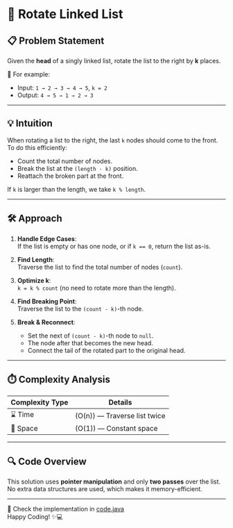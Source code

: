 # 🔄 Rotate Linked List

## 📋 Problem Statement
Given the **head** of a singly linked list, rotate the list to the right by **k** places.

🧠 For example:
- Input: `1 → 2 → 3 → 4 → 5`, `k = 2`  
- Output: `4 → 5 → 1 → 2 → 3`

---

## 💡 Intuition
When rotating a list to the right, the last `k` nodes should come to the front.  
To do this efficiently:
- Count the total number of nodes.
- Break the list at the `(length - k)` position.
- Reattach the broken part at the front.

If `k` is larger than the length, we take `k % length`.

---

## 🛠️ Approach
1. **Handle Edge Cases**:  
   If the list is empty or has one node, or if `k == 0`, return the list as-is.

2. **Find Length**:  
   Traverse the list to find the total number of nodes (`count`).

3. **Optimize k**:  
   `k = k % count` (no need to rotate more than the length).

4. **Find Breaking Point**:  
   Traverse the list to the `(count - k)`-th node.

5. **Break & Reconnect**:
   - Set the next of `(count - k)`-th node to `null`.
   - The node after that becomes the new head.
   - Connect the tail of the rotated part to the original head.

---

## ⏱️ Complexity Analysis

| Complexity Type  | Details                      |
|------------------|------------------------------|
| ⌛ Time           | \(O(n)\) — Traverse list twice |
| 🧠 Space          | \(O(1)\) — Constant space     |

---

## 🔍 Code Overview
This solution uses **pointer manipulation** and only **two passes** over the list. No extra data structures are used, which makes it memory-efficient.

---

📂 Check the implementation in [code.java](code.java)  
Happy Coding! ✨💻
